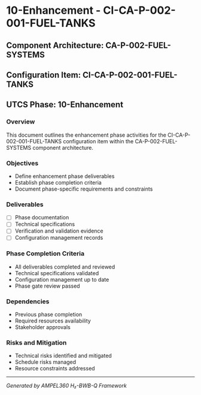 # 10-Enhancement - CI-CA-P-002-001-FUEL-TANKS

## Component Architecture: CA-P-002-FUEL-SYSTEMS
## Configuration Item: CI-CA-P-002-001-FUEL-TANKS
## UTCS Phase: 10-Enhancement

### Overview
This document outlines the enhancement phase activities for the CI-CA-P-002-001-FUEL-TANKS configuration item within the CA-P-002-FUEL-SYSTEMS component architecture.

### Objectives
- Define enhancement phase deliverables
- Establish phase completion criteria
- Document phase-specific requirements and constraints

### Deliverables
- [ ] Phase documentation
- [ ] Technical specifications
- [ ] Verification and validation evidence
- [ ] Configuration management records

### Phase Completion Criteria
- All deliverables completed and reviewed
- Technical specifications validated
- Configuration management up to date
- Phase gate review passed

### Dependencies
- Previous phase completion
- Required resources availability
- Stakeholder approvals

### Risks and Mitigation
- Technical risks identified and mitigated
- Schedule risks managed
- Resource constraints addressed

---
*Generated by AMPEL360 H₂-BWB-Q Framework*
